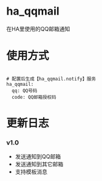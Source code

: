 # ha_qqmail
在HA里使用的QQ邮箱通知

# 使用方式

```

# 配置后生成【ha_qqmail.notify】服务
ha_qqmail:
  qq: QQ号码
  code: QQ邮箱授权码

```



# 更新日志

### v1.0
- 发送通知到QQ邮箱
- 发送通知到其它邮箱
- 支持模板消息